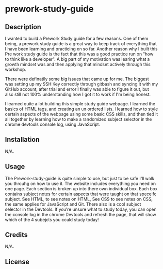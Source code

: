 # prework-study-guide

## Description

I wanted to build a Prework Study guide for a few reasons. One of them being, a prework study guide is a great way to keep track of everything that I have been learning and practicing on so far. Another reason why I built this Pre work study guide is the fact that this was a good practice run on "how to think like a developer". A big part of my motivation was learing what a growth mindset was and then applying that mindset actively through this workshop.  

There were definatily some big issues that came up for me. The biggest was setting up my SSH Key correctly through gitbash and syncing it with my GitHub account, after trial and error I finally was able to figure it out, but also still not 100% understanding how I got it to work if I'm being honest. 

I learned quite a lot building this simple study guide webpage. I learned the basics of HTML tags, and creating an un ordered lists. I learned how to style certain aspects of the webpage using some basic CSS skills, and then tied it all together by learning how to make a randomized subject selector in the chrome devtools console log, using JavaScript.



## Installation

N/A.

## Usage

The Prework-study-guide is quite simple to use, but just to be safe I'll walk you throuhg on how to use it. The website includes everything you need on one page. Each section is broken up into there own individual box. Each box contains subject notes for certain aspects that were taught on that speceifc subject. See HTML, to see notes on HTML, See CSS to see notes on CSS, the same applies for JavaScript and Git. There also is a cool subject selector in the Devtools. If you're unsure what to study today, you can open the console log in the chrome Devtools and refresh the page, that will show which of the 4 subejcts you could study today! 

## Credits

N/A.

## License
